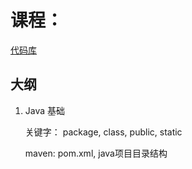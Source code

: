 # 课程：

[代码库](https://github.com/innox-jp/java-course)

## 大纲

1. Java 基础

    关键字： package, class, public, static

    maven: pom.xml, java项目目录结构


